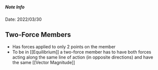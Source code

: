 ##### Note Info
Date: 2022/03/30

## Two-Force Members
- Has forces applied to only 2 points on the member
- To be in [[Equilibrium]] a two-force member has to have both forces acting along the same line of action (in opposite directions) and have the same [[Vector Magnitude]]